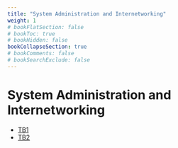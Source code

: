 ```yaml
---
title: "System Administration and Internetworking"
weight: 1
# bookFlatSection: false
# bookToc: true
# bookHidden: false
bookCollapseSection: true
# bookComments: false
# bookSearchExclude: false
---
```


# System Administration and Internetworking

- [TB1](tb1)
- [TB2](tb2)
